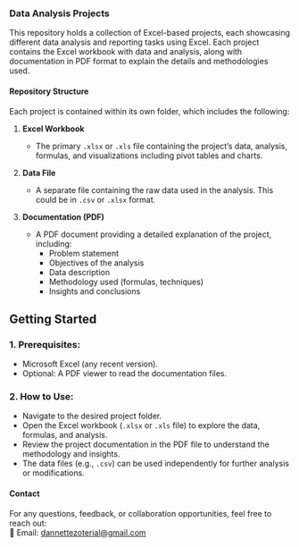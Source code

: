 ### **Data Analysis Projects**
This repository holds a collection of Excel-based projects, each showcasing different data analysis and reporting tasks using Excel. 
Each project contains the Excel workbook with data and analysis, along with documentation in PDF format to explain the details and methodologies used.

#### **Repository Structure**
Each project is contained within its own folder, which includes the following:

1. **Excel Workbook**  
   - The primary `.xlsx` or `.xls` file containing the project’s data, analysis, formulas, and visualizations including pivot tables and charts.

2. **Data File**  
   - A separate file containing the raw data used in the analysis. This could be in `.csv` or `.xlsx` format.

3. **Documentation (PDF)**  
   - A PDF document providing a detailed explanation of the project, including:
     - Problem statement
     - Objectives of the analysis
     - Data description
     - Methodology used (formulas, techniques)
     - Insights and conclusions

## **Getting Started**

### 1. **Prerequisites:**  
   - Microsoft Excel (any recent version).  
   - Optional: A PDF viewer to read the documentation files.

### 2. **How to Use:**
   - Navigate to the desired project folder.
   - Open the Excel workbook (`.xlsx` or `.xls` file) to explore the data, formulas, and analysis.
   - Review the project documentation in the PDF file to understand the methodology and insights.
   - The data files (e.g., `.csv`) can be used independently for further analysis or modifications.

#### **Contact**

For any questions, feedback, or collaboration opportunities, feel free to reach out:  
📧 Email: [dannettezoterial@gmail.com](mailto:dannettezoterial@gmail.com)
